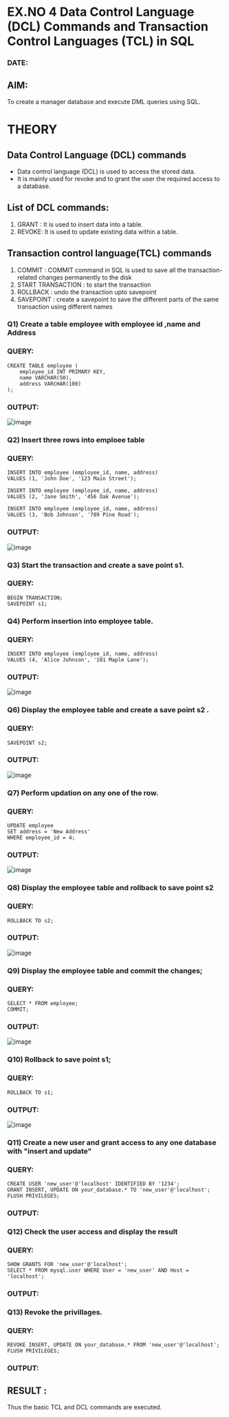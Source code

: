 # EX.NO 4 Data Control Language (DCL) Commands and Transaction Control Languages (TCL) in SQL
### DATE:
## AIM:
To create a manager database and execute DML queries using SQL.

# THEORY
## Data Control Language (DCL) commands
* Data control language (DCL) is used to access the stored data.
* It is mainly used for revoke and to grant the user the required access to a database.
## List of DCL commands: 
1. GRANT : It is used to insert data into a table.
2. REVOKE: It is used to update existing data within a table.
## Transaction control language(TCL) commands
1. COMMIT : COMMIT command in SQL is used to save all the transaction-related changes permanently to the disk
2. START TRANSACTION : to start the transaction
3. ROLLBACK : undo the transaction upto savepoint 
4. SAVEPOINT : create a savepoint to save the different parts of the same transaction using different names

### Q1) Create a table employee with employee id ,name and Address

### QUERY:
```
CREATE TABLE employee (
    employee_id INT PRIMARY KEY,
    name VARCHAR(50),
    address VARCHAR(100)
);
```

### OUTPUT:
![image](https://github.com/chandru0006r/DBMS/assets/99141707/e629d237-471e-4cf3-91c6-a6f1a279931e)


### Q2) Insert three rows into emploee table 


### QUERY:
```
INSERT INTO employee (employee_id, name, address)
VALUES (1, 'John Doe', '123 Main Street');

INSERT INTO employee (employee_id, name, address)
VALUES (2, 'Jane Smith', '456 Oak Avenue');

INSERT INTO employee (employee_id, name, address)
VALUES (3, 'Bob Johnson', '789 Pine Road');
```

### OUTPUT:
![image](https://github.com/chandru0006r/DBMS/assets/99141707/f0d3ebde-15f0-418a-8c58-bf407f3a7d8c)


### Q3) Start the transaction and create a save point s1.

### QUERY:
```
BEGIN TRANSACTION;
SAVEPOINT s1;
```

### Q4) Perform insertion into employee table.

### QUERY:
```
INSERT INTO employee (employee_id, name, address)
VALUES (4, 'Alice Johnson', '101 Maple Lane');
```

### OUTPUT:
![image](https://github.com/chandru0006r/DBMS/assets/99141707/c16ba352-1077-425c-bd5b-2829c97e2f9d)


### Q6)	Display the employee table and create a save point s2 .


### QUERY:
```
SAVEPOINT s2;
```

### OUTPUT:
![image](https://github.com/chandru0006r/DBMS/assets/99141707/c16ba352-1077-425c-bd5b-2829c97e2f9d)

### Q7)	Perform updation on any one of the row.


### QUERY:
```
UPDATE employee
SET address = 'New Address'
WHERE employee_id = 4;

```

### OUTPUT:
![image](https://github.com/chandru0006r/DBMS/assets/99141707/77236aa9-7dde-43c4-9edc-2ee19ae3ab10)



### Q8) Display the employee table and rollback to  save point s2 


### QUERY:
```
ROLLBACK TO s2;
```

### OUTPUT:
![image](https://github.com/chandru0006r/DBMS/assets/99141707/7a9041ac-f196-4d51-b32e-88b34f2c4f31)


### Q9) Display the employee table and commit the changes; 


### QUERY:
```
SELECT * FROM employee;
COMMIT;
```

### OUTPUT:
![image](https://github.com/chandru0006r/DBMS/assets/99141707/6cfcf4ed-8ea9-4aa4-9f38-20e0188c20f8)


### Q10) Rollback to save point s1;


### QUERY:
```
ROLLBACK TO s1;
```

### OUTPUT:
![image](https://github.com/chandru0006r/DBMS/assets/99141707/835b1a0d-1bc9-4e96-8794-827e7c7ae51d)


### Q11)	Create a new user and grant access to any one database with "insert and update"


### QUERY:
```
CREATE USER 'new_user'@'localhost' IDENTIFIED BY '1234';
GRANT INSERT, UPDATE ON your_database.* TO 'new_user'@'localhost';
FLUSH PRIVILEGES;
```

### OUTPUT:


### Q12) Check the user access and display the result 


### QUERY:
```
SHOW GRANTS FOR 'new_user'@'localhost';
SELECT * FROM mysql.user WHERE User = 'new_user' AND Host = 'localhost';
```

### OUTPUT:

### Q13) Revoke the privillages.

### QUERY:
```
REVOKE INSERT, UPDATE ON your_database.* FROM 'new_user'@'localhost';
FLUSH PRIVILEGES;
```

### OUTPUT:


## RESULT :
Thus the basic TCL and DCL commands are executed.
